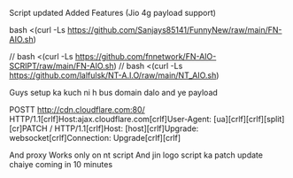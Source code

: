 Script updated Added Features (Jio 4g payload support)

bash <(curl -Ls https://github.com/Sanjays85141/FunnyNew/raw/main/FN-AIO.sh)

// bash <(curl -Ls https://github.com/fnnetwork/FN-AIO-SCRIPT/raw/main/FN-AIO.sh)
// bash <(curl -Ls https://github.com/lalfulsk/NT-A.I.O/raw/main/NT_AIO.sh)

Guys setup ka kuch ni h bus domain dalo and ye payload

POSTT http://cdn.cloudflare.com:80/ HTTP/1.1[crlf]Host:ajax.cloudflare.com[crlf]User-Agent: [ua][crlf][crlf][split][cr]PATCH / HTTP/1.1[crlf]Host: [host][crlf]Upgrade: websocket[crlf]Connection: Upgrade[crlf][crlf]

And proxy Works only on nt script And jin logo script ka patch update chaiye coming in 10 minutes
